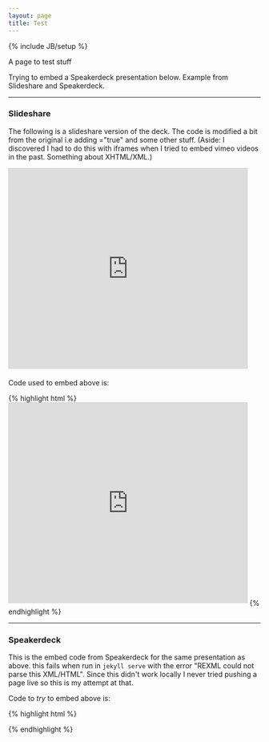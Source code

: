 ```yaml
---
layout: page
title: Test
---
```

{% include JB/setup %}

A page to test stuff

Trying to embed a Speakerdeck presentation below.  Example from Slideshare and Speakerdeck.


-----

### Slideshare

The following is a slideshare version of the deck. The code is modified a bit from the original i.e adding ="true" and some other stuff. (Aside: I discovered I had to do this with iframes when I tried to embed vimeo videos in the past. Something about XHTML/XML.)

&#x20; <iframe src="http://www.slideshare.net/slideshow/embed_code/25359900" width="100%" height="400" frameborder="0" marginwidth="0" marginheight="0" scrolling="no" style="max-width:476px;border:1px solid #CCC;border-width:1px 1px 0;margin-bottom:5px" allowfullscreen="true" webkitallowfullscreen="true" mozallowfullscreen="true">signpost-at-foci</iframe>

Code used to embed above is:

{% highlight html %}
&#x20; <iframe src="http://www.slideshare.net/slideshow/embed_code/25359900" width="100%" height="400" frameborder="0" marginwidth="0" marginheight="0" scrolling="no" style="max-width:476px;border:1px solid #CCC;border-width:1px 1px 0;margin-bottom:5px" allowfullscreen="true" webkitallowfullscreen="true" mozallowfullscreen="true">signpost-at-foci</iframe>
{% endhighlight %}


---

### Speakerdeck


This is the embed code from Speakerdeck for the same presentation as above.  this fails when run in `jekyll serve` with the error "REXML could not parse this XML/HTML".  Since this didn't work locally I never tried pushing a page live so this is my attempt at that.

<script async class="speakerdeck-embed" data-id="c05c39b0ea5a013072963e3eecf5e7e1" data-ratio="1.33333333333333" src="//speakerdeck.com/assets/embed.js"></script>

Code to *try* to embed above is:

{% highlight html %}
<script async class="speakerdeck-embed" data-id="c05c39b0ea5a013072963e3eecf5e7e1" data-ratio="1.33333333333333" src="//speakerdeck.com/assets/embed.js"></script>
{% endhighlight %}

